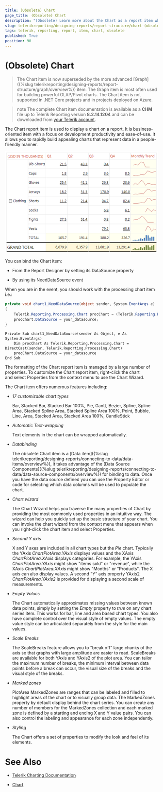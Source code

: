 ```yaml
---
title: (Obsolete) Chart 
page_title: (Obsolete) Chart 
description: "(Obsolete) Learn more about the Chart as a report item when using Telerik Reporting."
slug: telerikreporting/designing-reports/report-structure/chart-(obsolete)
tags: telerik, reporting, report, item, chart, obsolete
published: True
position: 90
---
```


# (Obsolete) Chart 

> The Chart item is now superseded by the more advanced [Graph]({%slug telerikreporting/designing-reports/report-structure/graph/overview%}) item. The Graph item is most often used for building powerful OLAP/Pivot charts. The Chart item is not supported in .NET Core projects and in projects deployed on Azure. 

>note The complete Chart item documentation is available as a __CHM__ file up to Telerik Reporting version __8.2.14.1204__ and can be downloaded from [your Telerik account](https://www.telerik.com/account/downloads/product-download?product=REPORTING).

The Chart report item is used to display a chart on a report. It is business-oriented item with a focus on development productivity and ease-of-use. It allows you to rapidly build appealing charts that represent data in a people-friendly manner. 

  ![Sparkline Chart\Sparkline Chart](images/Graph/SparklineChart.png)

You can bind the Chart item:

* From the Report Designer by setting its DataSource property

* By using its NeedDataSource event

When you are in the event, you should work with the processing chart item i.e.:

    
````C#
private void chart1_NeedDataSource(object sender, System.EventArgs e)
{
    Telerik.Reporting.Processing.Chart procChart = (Telerik.Reporting.Processing.Chart)sender;
    procChart.DataSource = your_datasource;
}
````
````VB.NET
Private Sub chart1_NeedDataSource(sender As Object, e As System.EventArgs)
    Dim procChart As Telerik.Reporting.Processing.Chart = DirectCast(sender, Telerik.Reporting.Processing.Chart)
    procChart.DataSource = your_datasource
End Sub
````

The formatting of the Chart report item is managed by a large number of properties. To customize the Chart report item, right-click the chart and select Properties from the context menu to use the Chart Wizard. 

The Chart item offers numerous features including:

* _17 customizable chart types_

	Bar, Stacked Bar, Stacked Bar 100%, Pie, Gantt, Bezier, Spline, Spline Area, Stacked Spline Area, Stacked Spline Area 100%, Point, Bubble, Line, Area, Stacked Area, Stacked Area 100%, CandleStick	

* _Automatic Text-wrapping_ 

	Text elements in the chart can be wrapped automatically.

* _Databinding_

	The obsolete Chart item is a [Data item]({%slug telerikreporting/designing-reports/connecting-to-data/data-items/overview%}), it takes advantage of the [Data Source Components]({%slug telerikreporting/designing-reports/connecting-to-data/data-source-components/overview%}) for binding to data. Once you have the data source defined you can use the Property Editor or code for selecting which data columns will be used to populate the chart.

* _Chart wizard_ 

	The Chart Wizard helps you traverse the many properties of Chart by providing the most commonly used properties in an intuitive way. The wizard can help you quickly set up the basic structure of your chart. You can invoke the chart wizard from the context menu that appears when you right-click the chart item and select Properties.

* _Second Y axis_ 

	X and Y axes are included in all chart types but the _Pie_ chart. Typically the YAxis _ChartPlotArea.YAxis_ displays values and the XAxis _ChartPlotArea.XAxis_ displays categories. For example, the YAxis _ChartPlotArea.YAxis_ might show "items sold" or "revenue", while the XAxis _ChartPlotArea.XAxis_ might show "Months" or "Products". The X axis can also display values. A second "Y" axis property YAxis2 _ChartPlotArea.YAxis2_ is provided for displaying a second scale of measurements. 

* _Empty Values_ 

	The Chart automatically approximates missing values between known data points, simply by setting the _Empty_ property to _true_ on any chart series item. This works for bar, line and area based chart types. You also have complete control over the visual style of empty values. The empty value style can be articulated separately from the style for the main values.

* _Scale Breaks_ 

	The ScaleBreaks feature allows you to "break off" large chunks of the axis so that graphs with large amplitude are easier to read. ScaleBreaks are available for both YAxis and YAxis2 of the plot area. You can tailor the maximum number of breaks, the minimum interval between data points before a break can occur, the visual size of the breaks and the visual style of the breaks.

* _Marked zones_ 

	PlotArea MarkedZones are ranges that can be labeled and filled to highlight areas of the chart or to visually group data. The MarkedZones property by default display behind the chart series. You can create any number of members for the MarkedZones collection and each marked zone is defined by a starting and ending X and Y value pairs. You can also control the labeling and appearance for each zone independently.

* _Styling_ 

	The Chart offers a set of properties to modify the look and feel of its elements.

# See Also

* [Telerik Charting Documentation](https://docs.telerik.com/devtools/aspnet-ajax/controls/chart/overview)

* [Chart](/reporting/api/Telerik.Reporting.Chart)
